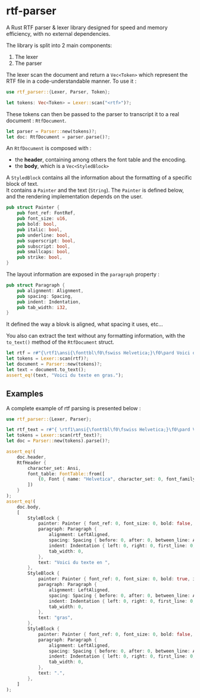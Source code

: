 # rtf-parser
A Rust RTF parser &amp; lexer library designed for speed and memory efficiency, with no external dependencies.

The library is split into 2 main components:
1. The lexer
2. The parser

The lexer scan the document and return a `Vec<Token>` which represent the RTF file in a code-understandable manner.
To use it : 
```rust
use rtf_parser::{Lexer, Parser, Token};

let tokens: Vec<Token> = Lexer::scan("<rtf>")?;
```

These tokens can then be passed to the parser to transcript it to a real document : `RtfDocument`.
```rust
let parser = Parser::new(tokens)?;
let doc: RtfDocument = parser.parse()?;
```

An `RtfDocument` is composed with : 
- the **header**, containing among others the font table and the encoding.
- the **body**, which is a `Vec<StyledBlock>`

A `StyledBlock` contains all the information about the formatting of a specific block of text.  
It contains a `Painter` and the text (`String`).
The `Painter` is defined below, and the rendering implementation depends on the user.
```rust
pub struct Painter {
    pub font_ref: FontRef,
    pub font_size: u16,
    pub bold: bool,
    pub italic: bool,
    pub underline: bool,
    pub superscript: bool,
    pub subscript: bool,
    pub smallcaps: bool,
    pub strike: bool,
}
```

The layout information are exposed in the `paragraph` property :
```rust
pub struct Paragraph {
    pub alignment: Alignment,
    pub spacing: Spacing,
    pub indent: Indentation,
    pub tab_width: i32,
}
```
It defined the way a blovk is aligned, what spacing it uses, etc...

You also can extract the text without any formatting information, with the `to_text()` method of the `RtfDocument` struct.

```rust
let rtf = r#"{\rtf1\ansi{\fonttbl\f0\fswiss Helvetica;}\f0\pard Voici du texte en {\b gras}.\par}"#;
let tokens = Lexer::scan(rtf)?;
let document = Parser::new(tokens)?;
let text = document.to_text();
assert_eq!(text, "Voici du texte en gras.");
```

## Examples 
A complete example of rtf parsing is presented below : 
```rust
use rtf_parser::{Lexer, Parser};

let rtf_text = r#"{ \rtf1\ansi{\fonttbl\f0\fswiss Helvetica;}\f0\pard Voici du texte en {\b gras}.\par }"#;
let tokens = Lexer::scan(rtf_text)?;
let doc = Parser::new(tokens).parse()?;

assert_eq!(
    doc.header,
    RtfHeader {
        character_set: Ansi,
        font_table: FontTable::from([
            (0, Font { name: "Helvetica", character_set: 0, font_family: Swiss })
        ])
    }
);
assert_eq!(
    doc.body,
    [
        StyleBlock {
            painter: Painter { font_ref: 0, font_size: 0, bold: false, italic: false, underline: false },
            paragraph: Paragraph { 
                alignment: LeftAligned, 
                spacing: Spacing { before: 0, after: 0, between_line: Auto, line_multiplier: 0, },
                indent: Indentation { left: 0, right: 0, first_line: 0, },
                tab_width: 0,
            },            
            text: "Voici du texte en ",
        },
        StyleBlock {
            painter: Painter { font_ref: 0, font_size: 0, bold: true, italic: false, underline: false },
            paragraph: Paragraph {
                alignment: LeftAligned,
                spacing: Spacing { before: 0, after: 0, between_line: Auto, line_multiplier: 0, },
                indent: Indentation { left: 0, right: 0, first_line: 0, },
                tab_width: 0,
            },
            text: "gras",
        },
        StyleBlock {
            painter: Painter { font_ref: 0, font_size: 0, bold: false, italic: false, underline: false },
            paragraph: Paragraph {
                alignment: LeftAligned,
                spacing: Spacing { before: 0, after: 0, between_line: Auto, line_multiplier: 0, },
                indent: Indentation { left: 0, right: 0, first_line: 0, },
                tab_width: 0,
            },
            text: ".",
        },
    ]
);
```

